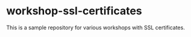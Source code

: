 # workshop-ssl-certificates

This is a sample repository for various workshops with SSL certificates.


